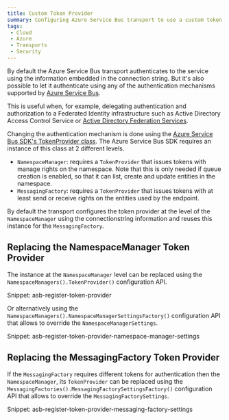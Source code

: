 ```yaml
---
title: Custom Token Provider
summary: Configuring Azure Service Bus transport to use a custom token provider for authentication
tags:
 - Cloud
 - Azure
 - Transports
 - Security
---
```


By default the Azure Service Bus transport authenticates to the service using the information embedded in the connection string. But it's also possible to let it authenticate using any of the authentication mechanisms supported by [Azure Service Bus](https://azure.microsoft.com/en-us/documentation/articles/service-bus-authentication-and-authorization/).

This is useful when, for example, delegating authentication and authorization to a Federated Identity infrastructure such as Active Directory Access Control Service or [Active Directory Federation Services](https://technet.microsoft.com/en-us/windowsserver/dd448613.aspx).

Changing the authentication mechanism is done using the [Azure Service Bus SDK's TokenProvider class](https://msdn.microsoft.com/en-us/library/microsoft.servicebus.tokenprovider.aspx). The Azure Service Bus SDK requires an instance of this class at 2 different levels.

 * `NamespaceManager`: requires a `TokenProvider` that issues tokens with manage rights on the namespace. Note that this is only needed if queue creation is enabled, so that it can list, create and update entities in the namespace.
 * `MessagingFactory`: requires a `TokenProvider` that issues tokens with at least send or receive rights on the entities used by the endpoint.

By default the transport configures the token provider at the level of the `NamespaceManager` using the connectionstring information and reuses this instance for the `MessagingFactory`.


## Replacing the NamespaceManager Token Provider

The instance at the `NamespaceManager` level can be replaced using the `NamespaceManagers().TokenProvider()` configuration API.

Snippet: asb-register-token-provider

Or alternatively using the `NamespaceManagers().NamespaceManagerSettingsFactory()` configuration API that allows to override the `NamespaceManagerSettings`.

Snippet: asb-register-token-provider-namespace-manager-settings


## Replacing the MessagingFactory Token Provider

If the `MessagingFactory` requires different tokens for authentication then the `NamespaceManager`, its `TokenProvider` can be replaced using the `MessagingFactories().MessagingFactorySettingsFactory()` configuration API that allows to override the `MessagingFactorySettings`.

Snippet: asb-register-token-provider-messaging-factory-settings